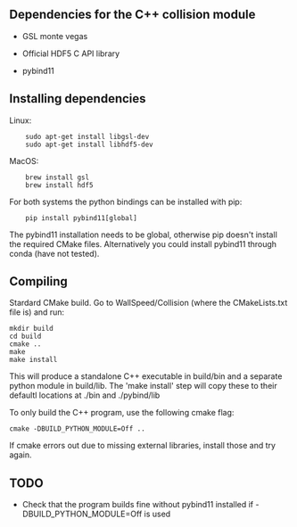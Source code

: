 ## Dependencies for the C++ collision module

- GSL monte vegas

- Official HDF5 C API library

- pybind11



## Installing dependencies


Linux:
```
	sudo apt-get install libgsl-dev
	sudo apt-get install libhdf5-dev
```

MacOS: 
```
	brew install gsl
	brew install hdf5
```

For both systems the python bindings can be installed with pip:
```
	pip install pybind11[global]
```

The pybind11 installation needs to be global, otherwise pip doesn't install the required CMake files. Alternatively you could install pybind11 through conda (have not tested).


## Compiling

Stardard CMake build. Go to WallSpeed/Collision (where the CMakeLists.txt file is) and run:

```
mkdir build
cd build
cmake ..
make
make install	
```

This will produce a standalone C++ executable in build/bin and a separate python module in build/lib. The 'make install' step will copy these to their defaultl locations at ./bin and ./pybind/lib

To only build the C++ program, use the following cmake flag:

```
cmake -DBUILD_PYTHON_MODULE=Off ..
```

If cmake errors out due to missing external libraries, install those and try again.

## TODO 

- Check that the program builds fine without pybind11 installed if -DBUILD_PYTHON_MODULE=Off is used
